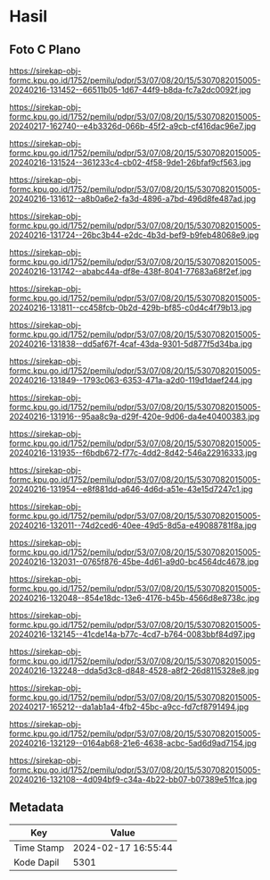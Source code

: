# Hasil

## Foto C Plano

https://sirekap-obj-formc.kpu.go.id/1752/pemilu/pdpr/53/07/08/20/15/5307082015005-20240216-131452--66511b05-1d67-44f9-b8da-fc7a2dc0092f.jpg

https://sirekap-obj-formc.kpu.go.id/1752/pemilu/pdpr/53/07/08/20/15/5307082015005-20240217-162740--e4b3326d-066b-45f2-a9cb-cf416dac96e7.jpg

https://sirekap-obj-formc.kpu.go.id/1752/pemilu/pdpr/53/07/08/20/15/5307082015005-20240216-131524--361233c4-cb02-4f58-9de1-26bfaf9cf563.jpg

https://sirekap-obj-formc.kpu.go.id/1752/pemilu/pdpr/53/07/08/20/15/5307082015005-20240216-131612--a8b0a6e2-fa3d-4896-a7bd-496d8fe487ad.jpg

https://sirekap-obj-formc.kpu.go.id/1752/pemilu/pdpr/53/07/08/20/15/5307082015005-20240216-131724--26bc3b44-e2dc-4b3d-bef9-b9feb48068e9.jpg

https://sirekap-obj-formc.kpu.go.id/1752/pemilu/pdpr/53/07/08/20/15/5307082015005-20240216-131742--ababc44a-df8e-438f-8041-77683a68f2ef.jpg

https://sirekap-obj-formc.kpu.go.id/1752/pemilu/pdpr/53/07/08/20/15/5307082015005-20240216-131811--cc458fcb-0b2d-429b-bf85-c0d4c4f79b13.jpg

https://sirekap-obj-formc.kpu.go.id/1752/pemilu/pdpr/53/07/08/20/15/5307082015005-20240216-131838--dd5af67f-4caf-43da-9301-5d877f5d34ba.jpg

https://sirekap-obj-formc.kpu.go.id/1752/pemilu/pdpr/53/07/08/20/15/5307082015005-20240216-131849--1793c063-6353-471a-a2d0-119d1daef244.jpg

https://sirekap-obj-formc.kpu.go.id/1752/pemilu/pdpr/53/07/08/20/15/5307082015005-20240216-131916--95aa8c9a-d29f-420e-9d06-da4e40400383.jpg

https://sirekap-obj-formc.kpu.go.id/1752/pemilu/pdpr/53/07/08/20/15/5307082015005-20240216-131935--f6bdb672-f77c-4dd2-8d42-546a22916333.jpg

https://sirekap-obj-formc.kpu.go.id/1752/pemilu/pdpr/53/07/08/20/15/5307082015005-20240216-131954--e8f881dd-a646-4d6d-a51e-43e15d7247c1.jpg

https://sirekap-obj-formc.kpu.go.id/1752/pemilu/pdpr/53/07/08/20/15/5307082015005-20240216-132011--74d2ced6-40ee-49d5-8d5a-e49088781f8a.jpg

https://sirekap-obj-formc.kpu.go.id/1752/pemilu/pdpr/53/07/08/20/15/5307082015005-20240216-132031--0765f876-45be-4d61-a9d0-bc4564dc4678.jpg

https://sirekap-obj-formc.kpu.go.id/1752/pemilu/pdpr/53/07/08/20/15/5307082015005-20240216-132048--854e18dc-13e6-4176-b45b-4566d8e8738c.jpg

https://sirekap-obj-formc.kpu.go.id/1752/pemilu/pdpr/53/07/08/20/15/5307082015005-20240216-132145--41cde14a-b77c-4cd7-b764-0083bbf84d97.jpg

https://sirekap-obj-formc.kpu.go.id/1752/pemilu/pdpr/53/07/08/20/15/5307082015005-20240216-132248--dda5d3c8-d848-4528-a8f2-26d8115328e8.jpg

https://sirekap-obj-formc.kpu.go.id/1752/pemilu/pdpr/53/07/08/20/15/5307082015005-20240217-165212--da1ab1a4-4fb2-45bc-a9cc-fd7cf8791494.jpg

https://sirekap-obj-formc.kpu.go.id/1752/pemilu/pdpr/53/07/08/20/15/5307082015005-20240216-132129--0164ab68-21e6-4638-acbc-5ad6d9ad7154.jpg

https://sirekap-obj-formc.kpu.go.id/1752/pemilu/pdpr/53/07/08/20/15/5307082015005-20240216-132108--4d094bf9-c34a-4b22-bb07-b07389e51fca.jpg


## Metadata

| Key        | Value               |
| ---------- | ------------------- |
| Time Stamp | 2024-02-17 16:55:44 |
| Kode Dapil | 5301                |



